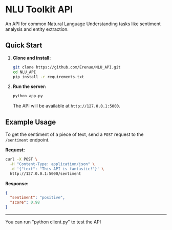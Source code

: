 # NLU Toolkit API

An API for common Natural Language Understanding tasks like sentiment analysis and entity extraction.

## Quick Start

1.  **Clone and install:**

    ```bash
    git clone https://github.com/Erenuo/NLU_API.git
    cd NLU_API
    pip install -r requirements.txt
    ```

2.  **Run the server:**

    ```bash
    python app.py
    ```

    The API will be available at `http://127.0.0.1:5000`.

## Example Usage

To get the sentiment of a piece of text, send a `POST` request to the `/sentiment` endpoint.

**Request:**

```bash
curl -X POST \
  -H "Content-Type: application/json" \
  -d '{"text": "This API is fantastic!"}' \
  http://127.0.0.1:5000/sentiment
```

**Response:**

```json
{
  "sentiment": "positive",
  "score": 0.98
}

```

-----

You can run "python client.py" to test the API

